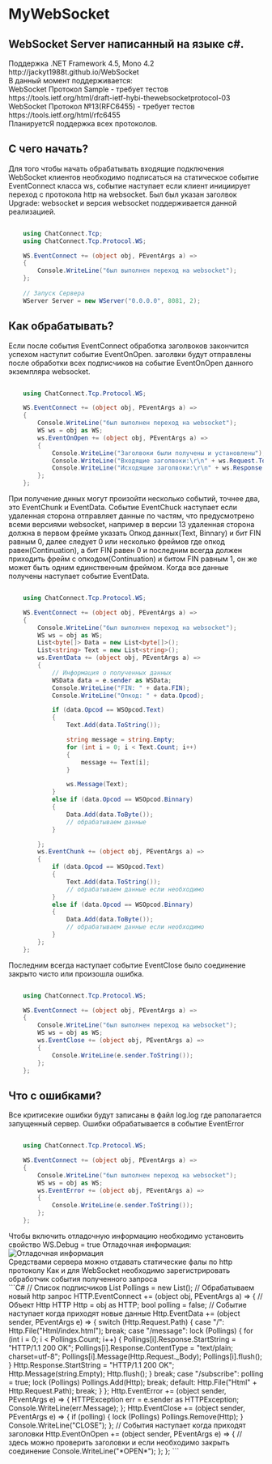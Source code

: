 # MyWebSocket
## WebSocket Server написанный на языке c#.
<div>
	Поддержка .NET Framework 4.5, Mono 4.2 <br>
	http://jackyt1988t.github.io/WebSocket <br>
	В данный момент поддерживается: <br>
	WebSocket Протокол Sample - требует тестов https://tools.ietf.org/html/draft-ietf-hybi-thewebsocketprotocol-03 <br>
	WebSocket Протокол №13(RFC6455) - требует тестов https://tools.ietf.org/html/rfc6455 <br>
	ПланируетсЯ поддержка всех протоколов.
</div>

## С чего начать?

<div>
	Для того чтобы начать обрабатывать входящие подключения WebSocket клиентов необходимо подписаться на статическое
	событие EventConnect класса ws, событие наступает если клиент инициирует переход c протокола http на websocket.
	Был был указан заголвок Upgrade: websocket и версия websocket поддерживается данной реализацией.
</div>

```C#

	using ChatConnect.Tcp;
	using ChatConnect.Tcp.Protocol.WS;

	WS.EventConnect += (object obj, PEventArgs a) =>
	{
		Console.WriteLine("был выполнен переход на websocket");
	};
	
	// Запуск Сервера
	WServer Server = new WServer("0.0.0.0", 8081, 2);
```

## Как обрабатывать?

<div>
	Если после события EventConnect обработка заголвоков закончится успехом наступит событие EventOnOpen. заголвки
	будут отправлены после обработки всех подписчиков на событие EventOnOpen данного экземпляра websocket.
</div>

```C#

	using ChatConnect.Tcp.Protocol.WS;

	WS.EventConnect += (object obj, PEventArgs a) =>
	{
		Console.WriteLine("был выполнен переход на websocket");
		WS ws = obj as WS;
		ws.EventOnOpen += (object obj, PEventArgs a) =>
		{
			Console.WriteLine("Заголвоки были получены и установлены");
			Console.WriteLine("Входящие заголвоки:\r\n" + ws.Request.ToString());
			Console.WriteLine("Исходящие заголвоки:\r\n" + ws.Response.ToString());
		};
	};

```

<div>
	При получение днных могут произойти несколько событий, точнее два, это EventChunk и EventData. Событие EventChuck
	наступает если удаленная сторона отправляет данные по частям, что предусмотрено всеми версиями websocket, например
	в версии 13 удаленная сторона должна в первом фрейме указать Опкод данных(Text, Binnary) и бит FIN равным 0,
	далее следует 0 или несколько фреймов где опкод равен(Continuation), а бит FIN равен 0 и последним всегда должен
	приходить фрейм с опкодом(Continuation) и битом FIN равным 1, он же может быть одним единственным фреймом. Когда
	все данные получены наступает событие EventData. 
</div>

```C#

	using ChatConnect.Tcp.Protocol.WS;

	WS.EventConnect += (object obj, PEventArgs a) =>
	{
		Console.WriteLine("был выполнен переход на websocket");
		WS ws = obj as WS;
		List<byte[]> Data = new List<byte[]>();
		List<string> Text = new List<string>();
		ws.EventData += (object obj, PEventArgs a) =>
		{
			// Информация о полученных данных
			WSData data = e.sender as WSData;
			Console.WriteLine("FIN: " + data.FIN);
			Console.WriteLine("Опкод: " + data.Opcod);

			if (data.Opcod == WSOpcod.Text)
			{
				Text.Add(data.ToString());

				string message = string.Empty;
				for (int i = 0; i < Text.Count; i++)
				{
					message += Text[i];
				}

				ws.Message(Text);
			}
			else if (data.Opcod == WSOpcod.Binnary)
			{
				Data.Add(data.ToByte());
				// обрабатываем данные 
			}

		};
		ws.EventChunk += (object obj, PEventArgs a) =>
		{
			if (data.Opcod == WSOpcod.Text)
			{
				Text.Add(data.ToString());
				// обрабатываем данные если необходимо
			}
			else if (data.Opcod == WSOpcod.Binnary)
			{
				Data.Add(data.ToByte());
				// обрабатываем данные если необходимо 
			}
		};
	};

```

<div>
	Последним всегда наступает событие EventClose было соединение закрыто чисто или произошла ошибка.
</div>

```C#

	using ChatConnect.Tcp.Protocol.WS;

	WS.EventConnect += (object obj, PEventArgs a) =>
	{
		Console.WriteLine("был выполнен переход на websocket");
		WS ws = obj as WS;
		ws.EventClose += (object obj, PEventArgs a) =>
		{
			Console.WriteLine(e.sender.ToString());
		};
	};

```

## Что с ошибками?

<div>
	Все критисекие ошибки будут записаны в файл log.log где раполагается запущенный сервер. Ошибки обрабатывается
	в событие EventError
</div>

```C#

	using ChatConnect.Tcp.Protocol.WS;

	WS.EventConnect += (object obj, PEventArgs a) =>
	{
		Console.WriteLine("был выполнен переход на websocket");
		WS ws = obj as WS;
		ws.EventError += (object obj, PEventArgs a) =>
		{
			Console.WriteLine(e.sender.ToString());
		};
	};

```

<div>
	Чтобы включить отладочную информацию необходимо установить свойство WS.Debug = true
	Отладочная информация:
</div>
<img src="https://github.com/jackyt1988t/WebSocket/blob/master/MyWebSocketDebug.png" alt="Отладочная информация">
<div>
	Средствами сервера можно отдавать статические фалы по http протоколу
	Как и для WebSocket необходимо зарегистрировать обработчик события полученного запроса
</div>
```C#
// Список подписчиков
			List<HTTP> Pollings = new List<HTTP>();
			// Обрабатываем новый http запрос
			HTTP.EventConnect += (object obj, PEventArgs a) =>
			{
				// Объект Http
				HTTP Http = obj as HTTP;
				bool polling = false;
				// Событие наступает когда приходят новые данные
				Http.EventData += (object sender, PEventArgs e) =>
				{
					switch (Http.Request.Path)
					{
						case "/":
							Http.File("Html/index.html");
							break;
						case "/message":
							lock (Pollings)
							{
								for (int i = 0; i < Pollings.Count; i++)
								{
									Pollings[i].Response.StartString = "HTTP/1.1 200 OK";
									Pollings[i].Response.ContentType = "text/plain; charset=utf-8";
									Pollings[i].Message(Http.Request._Body);
									Pollings[i].flush();
								}
								Http.Response.StartString = "HTTP/1.1 200 OK";
								Http.Message(string.Empty);
								Http.flush();
						}
							break;
						case "/subscribe":
							polling = true;
							lock (Pollings)
								Pollings.Add(Http);
							break;
						default:
							Http.File("Html" + Http.Request.Path);
							break;
					}
				};
				Http.EventError += (object sender, PEventArgs e) =>
				{
					HTTPException err = e.sender as HTTPException;
					Console.WriteLine(err.Message);
				};
				Http.EventClose += (object sender, PEventArgs e) =>
				{
					if (polling)
					{
						lock (Pollings)
							Pollings.Remove(Http);
					}
					Console.WriteLine("CLOSE");
				};
				// События наступает когда приходят заголовки
				Http.EventOnOpen += (object sender, PEventArgs e) =>
				{	
					// здесь можно проверить заголовки и еcли необходимо закрыть cоединение
					Console.WriteLine("*OPEN*");
				};
			};
```
